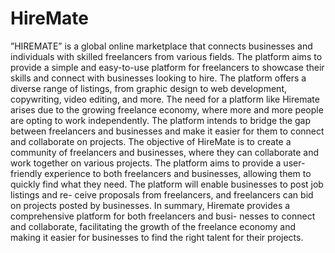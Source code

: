 # HireMate

”HIREMATE” is a global online marketplace that connects businesses and individuals
with skilled freelancers from various fields. The platform aims to provide a simple and
easy-to-use platform for freelancers to showcase their skills and connect with businesses
looking to hire. The platform offers a diverse range of listings, from graphic design to
web development, copywriting, video editing, and more.
The need for a platform like Hiremate arises due to the growing freelance economy,
where more and more people are opting to work independently. The platform intends to
bridge the gap between freelancers and businesses and make it easier for them to connect
and collaborate on projects.
The objective of HireMate is to create a community of freelancers and businesses, where
they can collaborate and work together on various projects. The platform aims to provide
a user-friendly experience to both freelancers and businesses, allowing them to quickly
find what they need. The platform will enable businesses to post job listings and re-
ceive proposals from freelancers, and freelancers can bid on projects posted by businesses.
In summary, Hiremate provides a comprehensive platform for both freelancers and busi-
nesses to connect and collaborate, facilitating the growth of the freelance economy and
making it easier for businesses to find the right talent for their projects.
